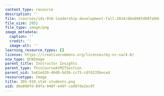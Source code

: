 ```yaml
---
content_type: resource
description: ''
file: /courses/ids-910-leadership-development-fall-2014/d6e098fd89fa940fe49fcad97de2ec9f_IDS-910_stat-students.png
file_size: 2852
file_type: image/png
image_metadata:
  caption: ''
  credit: ''
  image-alt: ''
learning_resource_types: []
license: https://creativecommons.org/licenses/by-nc-sa/4.0/
ocw_type: OCWImage
parent_title: Instructor Insights
parent_type: ThisCourseAtMITSection
parent_uid: 5a61e620-46d0-bd3b-ccf5-cdfd235beced
resourcetype: Image
title: IDS-910_stat-students.png
uid: d6e098fd-89fa-940f-e49f-cad97de2ec9f
---
```


